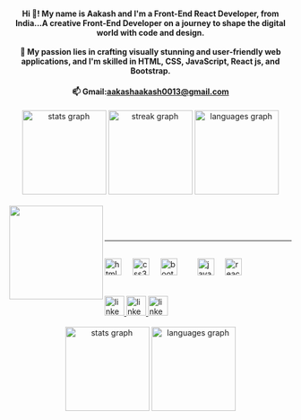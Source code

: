 <h4 align="center">Hi 👋! My name is Aakash and I'm a Front-End React Developer, from India...A creative Front-End Developer on a journey to shape the digital world with code and design.<br><br>🌟 My passion lies in crafting visually stunning and user-friendly web applications, and I'm skilled in HTML, CSS, JavaScript, React js, and Bootstrap.</h4>
<h4 align="center">📫 Gmail:<a href="#">aakashaakash0013@gmail.com</a></h4>



<div align="center">
  <img src="https://github-readme-stats.vercel.app/api?username=aakash4372&hide_title=false&hide_rank=false&show_icons=true&include_all_commits=true&count_private=true&disable_animations=false&theme=dracula&locale=en&hide_border=false" height="150" alt="stats graph"  />
  <img src="https://streak-stats.demolab.com?user=aakash4372&locale=en&mode=daily&theme=dracula&hide_border=true&border_radius=5" height="150" alt="streak graph"  />
  <img src="https://github-readme-stats.vercel.app/api/top-langs?username=aakash4372&locale=en&hide_title=false&layout=compact&card_width=320&langs_count=5&theme=radical&hide_border=false" height="150" alt="languages graph"  />
</div>



<br clear="both">

<img align="left" height="167" src="https://cdn.dribbble.com/users/1162077/screenshots/3848914/programmer.gif"  />

<br><br>
<hr><br>


<div align="left">
    <img src="https://cdn.jsdelivr.net/gh/devicons/devicon/icons/html5/html5-original.svg" height="30" alt="html5 logo"  />
  <img width="12" />
   <img src="https://cdn.jsdelivr.net/gh/devicons/devicon/icons/css3/css3-original.svg" height="30" alt="css3 logo"  />
  <img width="12" />
  
  <img src="https://cdn.jsdelivr.net/gh/devicons/devicon/icons/bootstrap/bootstrap-original.svg" height="30" alt="bootstrap logo"  />
  <img width="12" />
 
  <img width="12" />
  <img src="https://cdn.jsdelivr.net/gh/devicons/devicon/icons/javascript/javascript-original.svg" height="30" alt="javascript logo"  />
  <img width="12" />
  <img src="https://cdn.jsdelivr.net/gh/devicons/devicon/icons/react/react-original.svg" height="30" alt="react logo"  />
  <img width="12" />

 </div>
 <br><br>



<div>
    <a href="https://www.linkedin.com/in/navaneethan-k-v-546a9025b/" target="_blank">
        <img src="https://www.svgrepo.com/show/452229/instagram-1.svg" height="35" alt="linkedin logo"/>
    </a> 
    <a href="https://www.linkedin.com/in/navaneethan-k-v-546a9025b/" target="_blank">
        <img src="https://www.svgrepo.com/show/448234/linkedin.svg" height="35" alt="linkedin logo"/>
    </a>
    <a href="https://github.com/aakash4372" target="_blank">
        <img src="https://www.svgrepo.com/show/493677/github-repo-git-octocat.svg" height="35" alt="linkedin logo"/>
    </a>
</div>

<br clear="both">



<div align="center">
  <img src="https://github-readme-stats.vercel.app/api?username=aakash4372&hide_title=false&hide_rank=false&show_icons=true&include_all_commits=true&count_private=true&disable_animations=false&theme=dracula&locale=en&hide_border=false&order=1" height="150" alt="stats graph" />
  <img src="https://github-readme-stats.vercel.app/api/top-langs?username=aakash4372&locale=en&hide_title=false&layout=compact&card_width=320&langs_count=5&theme=dracula&hide_border=false&order=2" height="150" alt="languages graph" />
</div>


